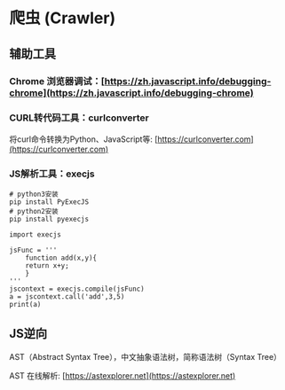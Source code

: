 # 爬虫 (Crawler)

## 辅助工具

### Chrome 浏览器调试：[https://zh.javascript.info/debugging-chrome](https://zh.javascript.info/debugging-chrome)

### CURL转代码工具：curlconverter

将curl命令转换为Python、JavaScript等: [https://curlconverter.com](https://curlconverter.com)

### JS解析工具：execjs

```
# python3安装
pip install PyExecJS
# python2安装
pip install pyexecjs
```

```
import execjs

jsFunc = '''
    function add(x,y){
    return x+y;
    }
'''
jscontext = execjs.compile(jsFunc)
a = jscontext.call('add',3,5)
print(a)
```

## JS逆向

AST（Abstract Syntax Tree），中文抽象语法树，简称语法树（Syntax Tree）

AST 在线解析: [https://astexplorer.net](https://astexplorer.net)
